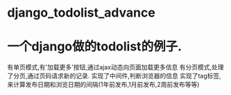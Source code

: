 # django_todolist_advance
一个django做的todolist的例子.
==============================
  有单页模式,有'加载更多'按钮,通过ajax动态向页面加载更多信息
  有分页模式,处理了分页,通过页码请求新的记录.
  实现了中间件,判断浏览器的信息
  实现了tag标签,来计算发布日期和浏览日期的间隔(1年前发布,1月前发布,2周前发布等等)
